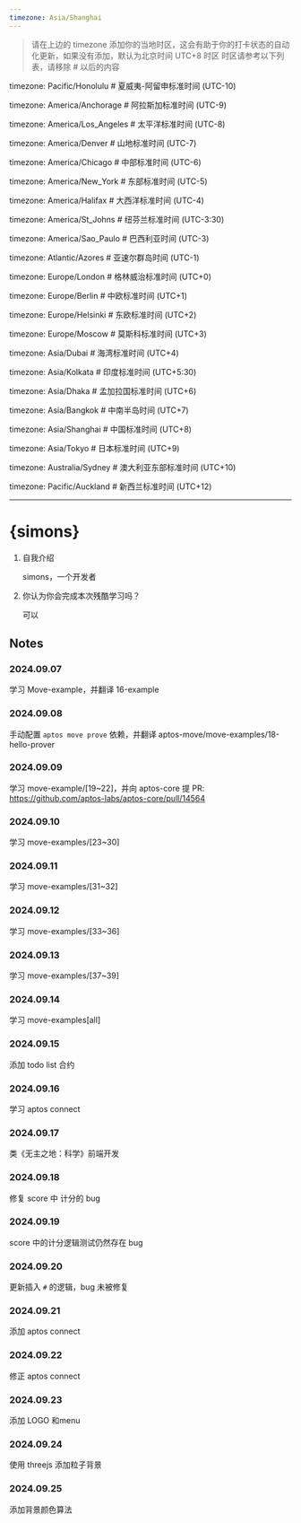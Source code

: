 ```yaml
---
timezone: Asia/Shanghai
---
```


> 请在上边的 timezone 添加你的当地时区，这会有助于你的打卡状态的自动化更新，如果没有添加，默认为北京时间 UTC+8 时区
> 时区请参考以下列表，请移除 # 以后的内容

timezone: Pacific/Honolulu # 夏威夷-阿留申标准时间 (UTC-10)

timezone: America/Anchorage # 阿拉斯加标准时间 (UTC-9)

timezone: America/Los_Angeles # 太平洋标准时间 (UTC-8)

timezone: America/Denver # 山地标准时间 (UTC-7)

timezone: America/Chicago # 中部标准时间 (UTC-6)

timezone: America/New_York # 东部标准时间 (UTC-5)

timezone: America/Halifax # 大西洋标准时间 (UTC-4)

timezone: America/St_Johns # 纽芬兰标准时间 (UTC-3:30)

timezone: America/Sao_Paulo # 巴西利亚时间 (UTC-3)

timezone: Atlantic/Azores # 亚速尔群岛时间 (UTC-1)

timezone: Europe/London # 格林威治标准时间 (UTC+0)

timezone: Europe/Berlin # 中欧标准时间 (UTC+1)

timezone: Europe/Helsinki # 东欧标准时间 (UTC+2)

timezone: Europe/Moscow # 莫斯科标准时间 (UTC+3)

timezone: Asia/Dubai # 海湾标准时间 (UTC+4)

timezone: Asia/Kolkata # 印度标准时间 (UTC+5:30)

timezone: Asia/Dhaka # 孟加拉国标准时间 (UTC+6)

timezone: Asia/Bangkok # 中南半岛时间 (UTC+7)

timezone: Asia/Shanghai # 中国标准时间 (UTC+8)

timezone: Asia/Tokyo # 日本标准时间 (UTC+9)

timezone: Australia/Sydney # 澳大利亚东部标准时间 (UTC+10)

timezone: Pacific/Auckland # 新西兰标准时间 (UTC+12)

---

# {simons}

1. 自我介绍

   simons，一个开发者

2. 你认为你会完成本次残酷学习吗？

   可以

## Notes

<!-- Content_START -->

### 2024.09.07

学习 Move-example，并翻译 16-example

### 2024.09.08

手动配置 `aptos move prove` 依赖，并翻译 aptos-move/move-examples/18-hello-prover

### 2024.09.09

学习 move-example/[19~22]，并向 aptos-core 提 PR: https://github.com/aptos-labs/aptos-core/pull/14564

### 2024.09.10

学习 move-examples/[23~30]

### 2024.09.11

学习 move-examples/[31~32]

### 2024.09.12

学习 move-examples/[33~36]

### 2024.09.13

学习 move-examples/[37~39]

### 2024.09.14

学习 move-examples[all]

### 2024.09.15

添加 todo list 合约

### 2024.09.16

学习 aptos connect

### 2024.09.17

类《无主之地：科学》前端开发

### 2024.09.18

修复 score 中 计分的 bug

### 2024.09.19

score 中的计分逻辑测试仍然存在 bug

### 2024.09.20

更新插入 `#` 的逻辑，bug 未被修复

### 2024.09.21

添加 aptos connect

### 2024.09.22

修正 aptos connect

### 2024.09.23

添加 LOGO 和menu

### 2024.09.24

使用 threejs 添加粒子背景

### 2024.09.25

添加背景颜色算法

<!-- Content_END -->
